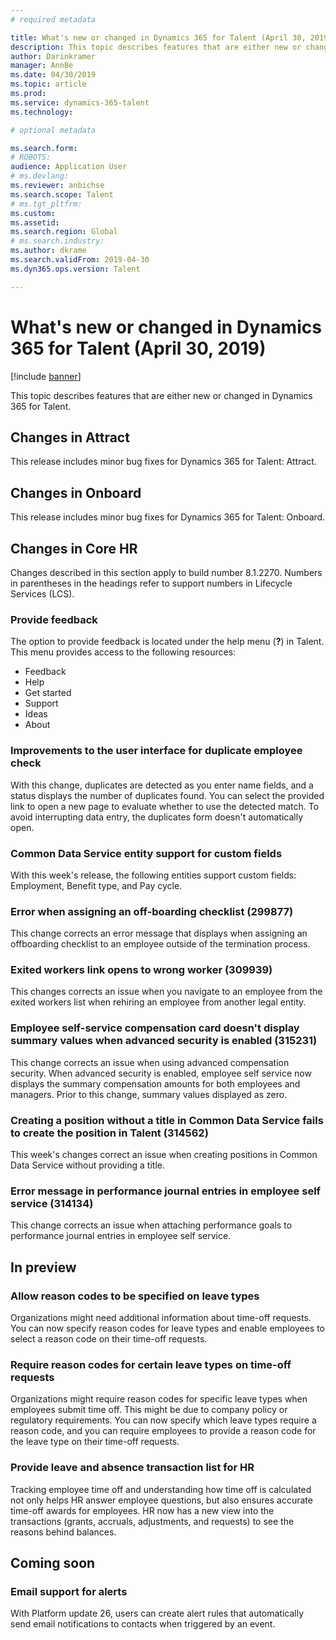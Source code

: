 ```yaml
---
# required metadata

title: What's new or changed in Dynamics 365 for Talent (April 30, 2019)
description: This topic describes features that are either new or changed in Microsoft Dynamics 365 for Talent.
author: Darinkramer
manager: AnnBe
ms.date: 04/30/2019
ms.topic: article
ms.prod: 
ms.service: dynamics-365-talent
ms.technology: 

# optional metadata

ms.search.form: 
# ROBOTS: 
audience: Application User
# ms.devlang: 
ms.reviewer: anbichse
ms.search.scope: Talent
# ms.tgt_pltfrm: 
ms.custom: 
ms.assetid: 
ms.search.region: Global
# ms.search.industry: 
ms.author: dkrame
ms.search.validFrom: 2019-04-30
ms.dyn365.ops.version: Talent

---
```

# What's new or changed in Dynamics 365 for Talent (April 30, 2019)

[!include [banner](includes/banner.md)]

This topic describes features that are either new or changed in Dynamics 365 for Talent.

## Changes in Attract
This release includes minor bug fixes for Dynamics 365 for Talent: Attract.

## Changes in Onboard
This release includes minor bug fixes for Dynamics 365 for Talent: Onboard.

## Changes in Core HR
Changes described in this section apply to build number 8.1.2270. Numbers in parentheses in the headings refer to support numbers in Lifecycle Services (LCS).

### Provide feedback
The option to provide feedback is located under the help menu (**?**) in Talent. This menu provides access to the following resources:

- Feedback
- Help
- Get started
- Support
- Ideas
- About

### Improvements to the user interface for duplicate employee check
With this change, duplicates are detected as you enter name fields, and a status displays the number of duplicates found. You can select the provided link to open a new page to evaluate whether to use the detected match. To avoid interrupting data entry, the duplicates form doesn't automatically open.

### Common Data Service entity support for custom fields
With this week's release, the following entities support custom fields: Employment, Benefit type, and Pay cycle.

### Error when assigning an off-boarding checklist (299877)
This change corrects an error message that displays when assigning an offboarding checklist to an employee outside of the termination process.

### Exited workers link opens to wrong worker (309939)
This changes corrects an issue when you navigate to an employee from the exited workers list when rehiring an employee from another legal entity.      

### Employee self-service compensation card doesn't display summary values when advanced security is enabled (315231)
This change corrects an issue when using advanced compensation security. When advanced security is enabled, employee self service now displays the summary compensation amounts for both employees and managers. Prior to this change, summary values displayed as zero. 

### Creating a position without a title in Common Data Service fails to create the position in Talent (314562)
This week's changes correct an issue when creating positions in Common Data Service without providing a title.

### Error message in performance journal entries in employee self service (314134)
This change corrects an issue when attaching performance goals to performance journal entries in employee self service.

## In preview

### Allow reason codes to be specified on leave types
Organizations might need additional information about time-off requests. You can now specify reason codes for leave types and enable employees to select a reason code on their time-off requests.

### Require reason codes for certain leave types on time-off requests
Organizations might require reason codes for specific leave types when employees submit time off. This might be due to company policy or regulatory requirements. You can now specify which leave types require a reason code, and you can require employees to provide a reason code for the leave type on their time-off requests.

### Provide leave and absence transaction list for HR
Tracking employee time off and understanding how time off is calculated not only helps HR answer employee questions, but also ensures accurate time-off awards for employees. HR now has a new view into the transactions (grants, accruals, adjustments, and requests) to see the reasons behind balances.

## Coming soon

### Email support for alerts
With Platform update 26, users can create alert rules that automatically send email notifications to contacts when triggered by an event.
